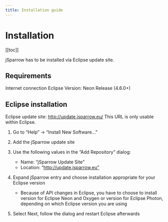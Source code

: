 ```yaml
---
title: Installation guide
---
```

# Installation
    
[[toc]]

jSparrow has to be installed via Eclipse update site. 

## Requirements
Internet connection
Eclipse Version: Neon Release (4.6.0+)

## Eclipse installation
Eclipse update site: http://update.jsparrow.eu/ 
This URL is only usable within Eclipse.

1. Go to “Help” -> “Install New Software…”

2. Add the jSparrow update site

3. Use the following values in the “Add Repository” dialog:
    * Name: “jSparrow Update Site”
    * Location: “http://update.jsparrow.eu”

4. Expand jSparrow entry and choose installation appropriate for your Eclipse version
    * Because of API changes in Eclipse, you have to choose to install version for Eclipse Neon and Oxygen or version for Eclipse Photon, depending on which Eclipse version you are using

5. Select Next, follow the dialog and restart Eclipse afterwards
